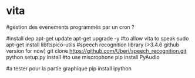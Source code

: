 # vita

#gestion des evenements programmés par un cron ?


#install dep
apt-get update
apt-get upgrade -y
#to allow vita to speak
sudo apt-get install libttspico-utils
#speech recognition library (>3.4.6 github version for now)
git clone https://github.com/Uberi/speech_recognition.git
python setup.py install
#to use miscrophone
pip install PyAudio

#a tester pour la partie graphique
pip install ipython